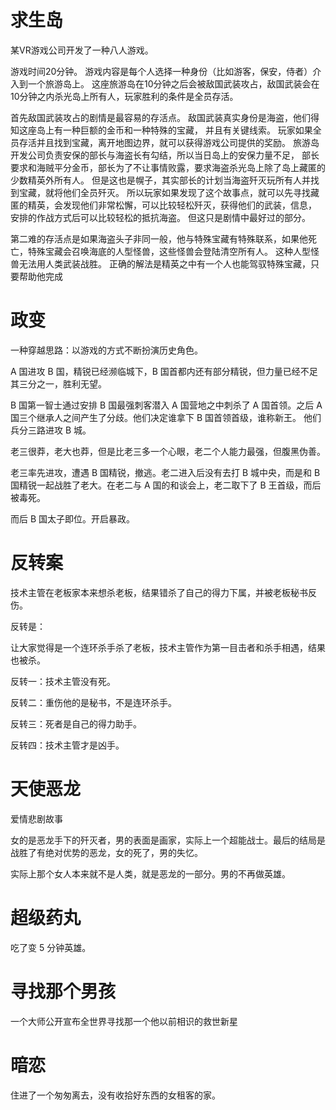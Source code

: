 # 求生岛
某VR游戏公司开发了一种八人游戏。 

游戏时间20分钟。
游戏内容是每个人选择一种身份（比如游客，保安，侍者）介入到一个旅游岛上。
这座旅游岛在10分钟之后会被敌国武装攻占，敌国武装会在10分钟之内杀光岛上所有人，玩家胜利的条件是全员存活。

首先敌国武装攻占的剧情是最容易的存活点。
敌国武装真实身份是海盗，他们得知这座岛上有一种巨额的金币和一种特殊的宝藏， 并且有关键线索。
玩家如果全员存活并且找到宝藏，离开地图边界，就可以获得游戏公司提供的奖励。
旅游岛开发公司负责安保的部长与海盗长有勾结，所以当日岛上的安保力量不足， 部长要求和海贼平分金币，部长为了不让事情败露，要求海盗杀光岛上除了岛上藏匿的少数精英外所有人。
但是这也是幌子，其实部长的计划当海盗歼灭玩所有人并找到宝藏，就将他们全员歼灭。
所以玩家如果发现了这个故事点，就可以先寻找藏匿的精英，会发现他们非常松懈，可以比较轻松歼灭，获得他们的武装，信息， 安排的作战方式后可以比较轻松的抵抗海盗。 
但这只是剧情中最好过的部分。 

第二难的存活点是如果海盗头子非同一般，他与特殊宝藏有特殊联系，如果他死亡，特殊宝藏会召唤海底的人型怪兽，这些怪兽会登陆清空所有人。
这种人型怪兽无法用人类武装战胜。
正确的解法是精英之中有一个人也能驾驭特殊宝藏，只要帮助他完成  


# 政变

一种穿越思路：以游戏的方式不断扮演历史角色。

A 国进攻 B 国，精锐已经濒临城下，B 国首都内还有部分精锐，但力量已经不足其三分之一，胜利无望。

B 国第一智士通过安排 B 国最强刺客潜入 A 国营地之中刺杀了 A 国首领。之后 A 国三个继承人之间产生了分歧。他们决定谁拿下 B 国首领首级，谁称新王。 他们兵分三路进攻 B 城。

老三很莽，老大也莽，但是比老三多一个心眼，老二个人能力最强，但腹黑伪善。

老三率先进攻，遭遇 B 国精锐，撤逃。老二进入后没有去打 B 城中央，而是和 B 国精锐一起战胜了老大。在老二与 A 国的和谈会上，老二取下了 B 王首级，而后被毒死。

而后 B 国太子即位。开启暴政。

# 反转案

技术主管在老板家本来想杀老板，结果错杀了自己的得力下属，并被老板秘书反伤。

反转是：

让大家觉得是一个连环杀手杀了老板，技术主管作为第一目击者和杀手相遇，结果也被杀。

反转一：技术主管没有死。

反转二：重伤他的是秘书，不是连环杀手。

反转三：死者是自己的得力助手。

反转四：技术主管才是凶手。

# 天使恶龙

爱情悲剧故事

女的是恶龙手下的歼灭者，男的表面是画家，实际上一个超能战士。最后的结局是战胜了有绝对优势的恶龙，女的死了，男的失忆。

实际上那个女人本来就不是人类，就是恶龙的一部分。男的不再做英雄。

# 超级药丸

吃了变 5 分钟英雄。

# 寻找那个男孩

一个大师公开宣布全世界寻找那一个他以前相识的救世新星

# 暗恋

住进了一个匆匆离去，没有收拾好东西的女租客的家。
